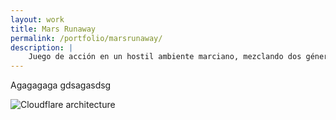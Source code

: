 ```yaml
---
layout: work
title: Mars Runaway
permalink: /portfolio/marsrunaway/
description: |
    Juego de acción en un hostil ambiente marciano, mezclando dos géneros: planet lander y runner. Ganó el primer premio del concurso Mobigame 2011 en la categoría Windows Phone.  
---
```


Agagagaga gdsagasdsg

![Cloudflare architecture](preview.png)

[jekyll-organization]: https://github.com/jekyll

